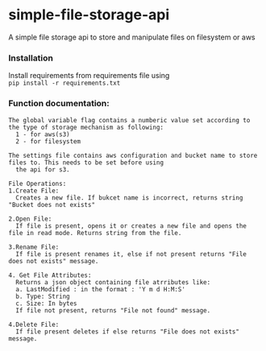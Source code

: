 # simple-file-storage-api
  A simple file storage api to store and manipulate files on filesystem or aws
    
### Installation
  Install requirements from requirements file using  
    ``` pip install -r requirements.txt ```
   
    
### Function documentation:
    The global variable flag contains a numberic value set according to the type of storage mechanism as following:
      1 - for aws(s3)
      2 - for filesystem
    
    The settings file contains aws configuration and bucket name to store files to. This needs to be set before using 
      the api for s3.
    
    File Operations:
    1.Create File:
      Creates a new file. If bukcet name is incorrect, returns string "Bucket does not exists"
      
    2.Open File:
      If file is present, opens it or creates a new file and opens the file in read mode. Returns string from the file.
      
    3.Rename File:
      If file is present renames it, else if not present returns "File does not exists" message.
    
    4. Get File Attributes:
      Returns a json object containing file atrributes like:
      a. LastModified : in the format : 'Y m d H:M:S'
      b. Type: String
      c. Size: In bytes
      If file not present, returns "File not found" message.
    
    4.Delete File:
      If file present deletes if else returns "File does not exists" message.
